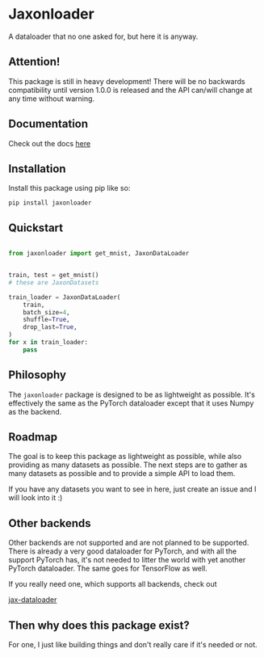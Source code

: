 # Jaxonloader

A dataloader that no one asked for, but here it is anyway.

## Attention!

This package is still in heavy development! There will be no backwards compatibility until version 1.0.0 is released and the API can/will change at any time without warning.

## Documentation

Check out the docs [here](https://artur-galstyan.github.io/jaxonloader/)

## Installation

Install this package using pip like so:

```
pip install jaxonloader
```

## Quickstart

```python

from jaxonloader import get_mnist, JaxonDataLoader


train, test = get_mnist()
# these are JaxonDatasets

train_loader = JaxonDataLoader(
    train,
    batch_size=4,
    shuffle=True,
    drop_last=True,
)
for x in train_loader:
    pass
```

## Philosophy

The `jaxonloader` package is designed to be as lightweight as possible. It's effectively the same as the PyTorch dataloader except that it uses Numpy as the backend.

## Roadmap

The goal is to keep this package as lightweight as possible, while also providing as
many datasets as possible. The next steps are to gather as many datasets as possible
and to provide a simple API to load them.

If you have any datasets you want to see in here, just create an issue and I will look into it :)

## Other backends

Other backends are not supported and are not planned to be supported. There is already
a very good dataloader for PyTorch, and with all the support PyTorch has, it's not
needed to litter the world with yet another PyTorch dataloader. The same goes for TensorFlow as well.

If you really need one, which supports all backends, check out

[jax-dataloader](https://github.com/BirkhoffG/jax-dataloader)

## Then why does this package exist?

For one, I just like building things and don't really care if it's needed or not.
